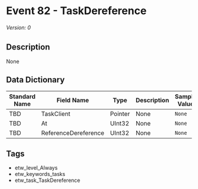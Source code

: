 # Event 82 - TaskDereference
###### Version: 0

## Description
None

## Data Dictionary
|Standard Name|Field Name|Type|Description|Sample Value|
|---|---|---|---|---|
|TBD|TaskClient|Pointer|None|`None`|
|TBD|At|UInt32|None|`None`|
|TBD|ReferenceDereference|UInt32|None|`None`|

## Tags
* etw_level_Always
* etw_keywords_tasks
* etw_task_TaskDereference
